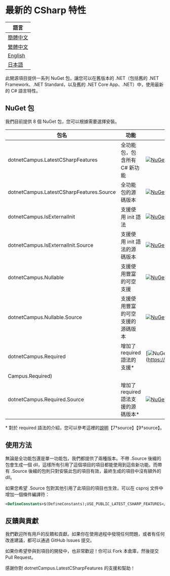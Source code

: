 # 最新的 CSharp 特性

| 語言 |
| --- |
| [簡體中文](https://github.com/dotnet-campus/dotnetCampus.LatestCSharpFeatures/blob/main/README.zh-CHS.txt) |
| [繁體中文](https://github.com/dotnet-campus/dotnetCampus.LatestCSharpFeatures/blob/main/README.zh-CHT.txt) |
| [English](https://github.com/dotnet-campus/dotnetCampus.LatestCSharpFeatures/blob/main/README.en.txt) |
| [日本語](https://github.com/dotnet-campus/dotnetCampus.LatestCSharpFeatures/blob/main/README.jp.txt) |

此開源項目提供一系列 NuGet 包，讓您可以在舊版本的 .NET（包括舊的 .NET Framework、.NET Standard，以及舊的 .NET Core App、.NET）中，使用最新的 C# 語言特性。

## NuGet 包

我們目前提供 8 個 NuGet 包，您可以根據需要選擇安裝。

|包名|功能|連結|
|---|---|---|
|dotnetCampus.LatestCSharpFeatures|全功能包，包含所有 C# 新功能|[![NuGet](https://img.shields.io/nuget/v/dotnetCampus.LatestCSharpFeatures.svg)](https://www.nuget.org/packages/dotnetCampus.LatestCSharpFeatures)|
|dotnetCampus.LatestCSharpFeatures.Source|全功能包的源碼版本|[![NuGet](https://img.shields.io/nuget/v/dotnetCampus.LatestCSharpFeatures.Source.svg)](https://www.nuget.org/packages/dotnetCampus.LatestCSharpFeatures.Source)|
|dotnetCampus.IsExternalInit|支援使用 init 語法|[![NuGet](https://img.shields.io/nuget/v/dotnetCampus.IsExternalInit.svg)](https://www.nuget.org/packages/dotnetCampus.IsExternalInit)|
|dotnetCampus.IsExternalInit.Source|支援使用 init 語法的源碼版本|[![NuGet](https://img.shields.io/nuget/v/dotnetCampus.IsExternalInit.Source.svg)](https://www.nuget.org/packages/dotnetCampus.IsExternalInit.Source)|
|dotnetCampus.Nullable|支援使用豐富的可空支援|[![NuGet](https://img.shields.io/nuget/v/dotnetCampus.Nullable.svg)](https://www.nuget.org/packages/dotnetCampus.Nullable)|
|dotnetCampus.Nullable.Source|支援使用豐富的可空支援的源碼版本|[![NuGet](https://img.shields.io/nuget/v/dotnetCampus.Nullable.Source.svg)](https://www.nuget.org/packages/dotnetCampus.Nullable.Source)|
|dotnetCampus.Required|增加了 required 語法的支援*|[![NuGet](https://img.shields.io/nuget/v/dotnetCampus.Required.svg)](https://www.nuget.org/packages/dotnet```markdown
Campus.Required)|
|dotnetCampus.Required.Source|增加了 required 語法支援的源碼版本*|[![NuGet](https://img.shields.io/nuget/v/dotnetCampus.Required.Source.svg)](https://www.nuget.org/packages/dotnetCampus.Required.Source)|

\* 對於 required 語法的介紹，您可以參考這裡的[說明](https://learn.microsoft.com/en-us/dotnet/csharp/language-reference/keywords/required)【7†source】【9†source】。

## 使用方法

無論是全功能包還是單一功能包，我們都提供了兩種版本。不帶 .Source 後綴的包會生成一個 dll，這樣所有引用了這個項目的項目都能使用到這些新功能。而帶有 .Source 後綴的包則只對安裝此包的項目有效，最終生成的項目中沒有額外的 dll。

如果您希望 .Source 包對其他引用了此項目的項目也生效，可以在 csproj 文件中增加一個條件編譯符：

```xml
<DefineConstants>$(DefineConstants);USE_PUBLIC_LATEST_CSHARP_FEATURES</DefineConstants>
```

## 反饋與貢獻

我們歡迎所有用戶的反饋和貢獻。如果你在使用過程中發現任何問題，或者有任何改進建議，都可以通過 GitHub Issues 提交。

如果你希望參與到項目的開發中，也非常歡迎！你可以 Fork 本倉庫，然後提交 Pull Request。

感謝你對 dotnetCampus.LatestCSharpFeatures 的支援和幫助！

